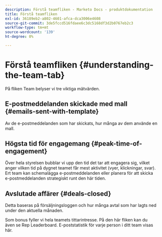 ```yaml
---
description: Förstå teamfliken - Marketo Docs - produktdokumentation
title: Förstå teamfliken
exl-id: 36189eb2-a802-4601-afca-dca3006e4608
source-git-commit: 3de5fccd516fdaee6c3dc5168df3d2b0767eb2c3
workflow-type: tm+mt
source-wordcount: '139'
ht-degree: 0%

---
```


# Förstå teamfliken {#understanding-the-team-tab}

På fliken Team belyser vi tre viktiga mätvärden.

## E-postmeddelanden skickade med mall {#emails-sent-with-template}

Av de e-postmeddelanden som har skickats, hur många av dem använde en mall.

## Högsta tid för engagemang {#peak-time-of-engagement}

Över hela styrelsen bubblar vi upp den tid det tar att engagera sig, vilket anger vilken tid på dygnet teamet får mest aktivitet (vyer, klickningar, svar). Ert team kan schemalägga e-postmeddelanden eller planera för att skicka e-postmeddelanden strategiskt runt den här tiden.

## Avslutade affärer {#deals-closed}

Detta baseras på försäljningsloggen och hur många avtal som har lagts ned under den aktuella månaden.

Som bonus fyller vi hela teamets tittarintresse. På den här fliken kan du även se Rep Leaderboard. E-poststatistik för varje person i ditt team visas här.
